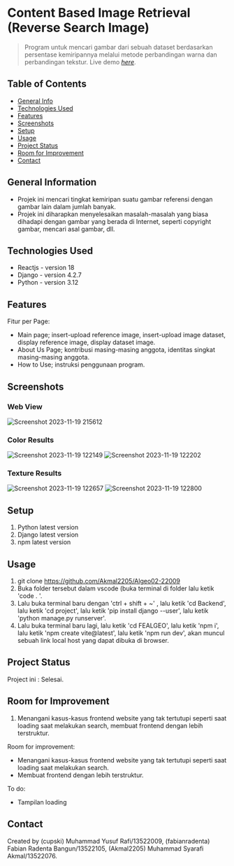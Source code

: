 # Content Based Image Retrieval (Reverse Search Image)
> Program untuk mencari gambar dari sebuah dataset berdasarkan persentase kemiripannya melalui metode perbandingan warna dan perbandingan tekstur.
> Live demo [_here_](https://www.example.com). <!-- If you have the project hosted somewhere, include the link here. -->

## Table of Contents
* [General Info](#general-information)
* [Technologies Used](#technologies-used)
* [Features](#features)
* [Screenshots](#screenshots)
* [Setup](#setup)
* [Usage](#usage)
* [Project Status](#project-status)
* [Room for Improvement](#room-for-improvement)
* [Contact](#contact)
<!-- * [License](#license) -->


## General Information
- Projek ini mencari tingkat kemiripan suatu gambar referensi dengan gambar lain dalam jumlah banyak.
- Projek ini diharapkan menyelesaikan masalah-masalah yang biasa dihadapi dengan gambar yang berada di Internet, seperti copyright gambar, mencari asal gambar, dll.
<!-- You don't have to answer all the questions - just the ones relevant to your project. -->


## Technologies Used
- Reactjs - version 18
- Django - version 4.2.7
- Python - version 3.12


## Features
Fitur per Page:
- Main page; insert-upload reference image, insert-upload image dataset, display reference image, display dataset image.
- About Us Page; kontribusi masing-masing anggota, identitas singkat masing-masing anggota.
- How to Use; instruksi penggunaan program.


## Screenshots
### Web View
![Screenshot 2023-11-19 215612](https://github.com/Akmal2205/Algeo02-22009/assets/118907510/c57d875b-69f6-4082-a140-fb5e7d47f6ed)
### Color Results
![Screenshot 2023-11-19 122149](https://github.com/Akmal2205/Algeo02-22009/assets/118907510/93008701-e7c3-44b0-b825-75ad19f71b60)
![Screenshot 2023-11-19 122202](https://github.com/Akmal2205/Algeo02-22009/assets/118907510/37b2f910-0b76-43c0-82d0-15d39a0e974c)
### Texture Results
![Screenshot 2023-11-19 122657](https://github.com/Akmal2205/Algeo02-22009/assets/118907510/7a553842-6964-40f8-89e0-9eb6ac1309ee)
![Screenshot 2023-11-19 122800](https://github.com/Akmal2205/Algeo02-22009/assets/118907510/e4c76aa2-0238-4a8e-be80-61620673ed89)
<!-- If you have screenshots you'd like to share, include them here. -->


## Setup
1. Python latest version
2. Django latest version
3. npm latest version


## Usage
1. git clone https://github.com/Akmal2205/Algeo02-22009
2. Buka folder tersebut dalam vscode (buka terminal di folder lalu ketik 'code . '.
3. Lalu buka terminal baru dengan 'ctrl + shift + ~' , lalu ketik 'cd Backend', lalu ketik 'cd project', lalu ketik 'pip install django --user', lalu ketik 'python manage.py runserver'.
4. Lalu buka terminal baru lagi, lalu ketik 'cd FEALGEO', lalu ketik 'npm i', lalu ketik 'npm create vite@latest', lalu ketik 'npm run dev', akan muncul sebuah link local host yang dapat dibuka di browser.


## Project Status
Project ini : Selesai.


## Room for Improvement
1. Menangani kasus-kasus frontend website yang tak tertutupi seperti saat loading saat melakukan search, membuat frontend dengan lebih terstruktur.

Room for improvement:
- Menangani kasus-kasus frontend website yang tak tertutupi seperti saat loading saat melakukan search.
- Membuat frontend dengan lebih terstruktur.

To do:
- Tampilan loading


## Contact
Created by (cupski) Muhammad Yusuf Rafi/13522009, (fabianradenta) Fabian Radenta Bangun/13522105, (Akmal2205) Muhammad Syarafi Akmal/13522076.


<!-- Optional -->
<!-- ## License -->
<!-- This project is open source and available under the [... License](). -->

<!-- You don't have to include all sections - just the one's relevant to your project -->
